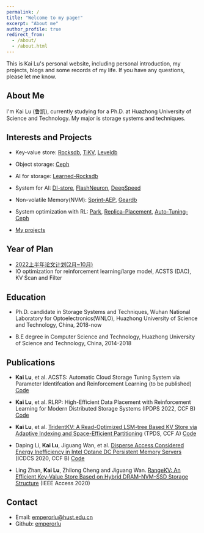```yaml
---
permalink: /
title: "Welcome to my page!"
excerpt: "About me"
author_profile: true
redirect_from: 
  - /about/
  - /about.html
---
```


This is Kai Lu\'s personal website, including personal introduction, my projects, blogs and some records of my life. If you have any questions, please let me know.

## About Me

I\'m Kai Lu (鲁凯), currently studying for a Ph.D. at Huazhong University of Science and Technology. My major is storage systems and techniques.

## Interests and Projects

* Key-value store: [Rocksdb](https://github.com/emperorlu/rocksdb), [TiKV](https://github.com/emperorlu/tikv), [Leveldb](https://github.com/emperorlu/leveldb)
* Object storage: [Ceph](https://github.com/emperorlu/ceph)
* AI for storage: [Learned-Rocksdb](https://github.com/emperorlu/Learned-Rocksdb)
* System for AI: [DI-store](https://github.com/emperorlu/DI-store), [FlashNeuron](https://github.com/emperorlu/FlashNeuron), [DeepSpeed](https://github.com/emperorlu/DeepSpeed)
* Non-volatile Memory(NVM): [Sprint-AEP](https://github.com/emperorlu/Sprint-AEP), [Geardb](https://github.com/emperorlu/GearDB)
* System optimization with RL: [Park](https://github.com/emperorlu/park), [Replica-Placement](https://github.com/emperorlu/Replica-Placement), [Auto-Tuning-Ceph](https://github.com/emperorlu/Auto-Tuning-Ceph)

* [My projects](../_posts/Projects/2021-01-01-project.md)

## Year of Plan
* [2022上半年论文计划(2月~10月)](../_posts/Projects/2021-1-17-2022上半年论文计划.md)
* IO optimization for reinforcement learning/large model, ACSTS (DAC), KV Scan and Filter


<!-- 
* [My hobbies](../_posts/2021-02-01-兴趣爱好.md) -->

## Education

* Ph.D. candidate in Storage Systems and Techniques, Wuhan National Laboratory for Optoelectronics(WNLO), Huazhong University of Science and Technology, China, 2018-now

* B.E degree in Computer Science and Technology, Huazhong University of Science and Technology, China, 2014-2018

## Publications

* **Kai Lu**, et al. ACSTS: Automatic Cloud Storage Tuning System via Parameter Identifcation and Reinforcement Learning (to be published) [Code](https://github.com/emperorlu/Auto-Tuning-Ceph)

* **Kai Lu**, et al. RLRP: High-Efficient Data Placement with Reinforcement Learning for Modern Distributed Storage Systems (IPDPS 2022, CCF B) [Code](https://github.com/emperorlu/Replica-Placement)

* **Kai Lu**, et al. [TridentKV: A Read-Optimized LSM-tree Based KV Store via Adaptive Indexing and Space-Efficient Partitioning](https://ieeexplore.ieee.org/document/9563237) (TPDS, CCF A) [Code](https://github.com/emperorlu/Learned-Rocksdb)

* Daping Li, **Kai Lu**, Jiguang Wan, et al. [Disperse Access Considered Energy Inefficiency in Intel Optane DC Persistent Memory Servers](https://ieeexplore.ieee.org/document/9355739) (ICDCS 2020, CCF B) [Code](https://github.com/emperorlu/Sprint-AEP)

* Ling Zhan, **Kai Lu**, Zhilong Cheng and Jiguang Wan. [RangeKV: An Efficient Key-Value Store Based on Hybrid DRAM-NVM-SSD Storage Structure](https://ieeexplore.ieee.org/document/9170492) (IEEE Access 2020)


## Contact

* Email: <emperorlu@hust.edu.cn>
* Github: [emperorlu](https://github.com/emperorlu)